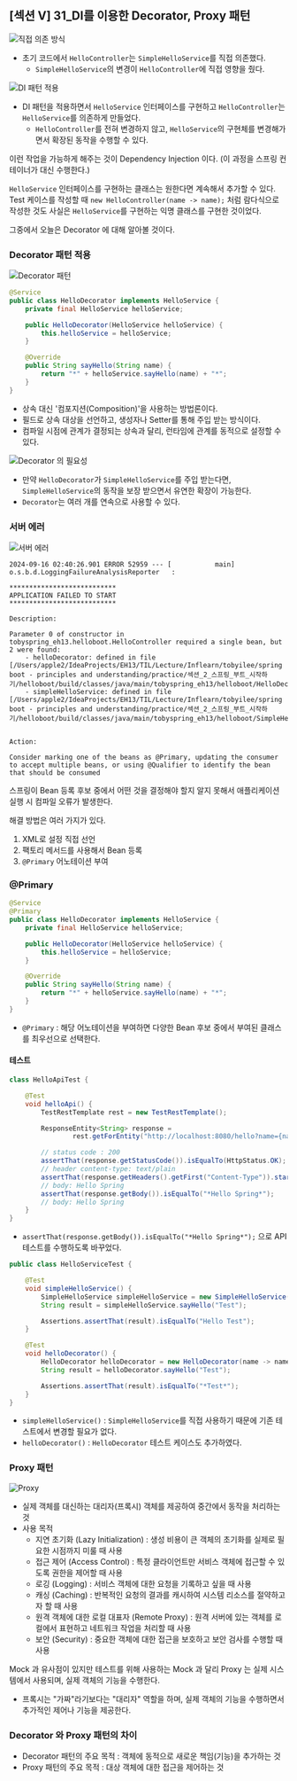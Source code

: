 ## [섹션 V] 31_DI를 이용한 Decorator, Proxy 패턴

![직접 의존 방식](../../image/05_31_01.png)
- 초기 코드에서 `HelloController`는 `SimpleHelloService`를 직접 의존했다.
  - `SimpleHelloService`의 변경이 `HelloController`에 직접 영향을 줬다.

![DI 패턴 적용](../../image/05_31_02.png)
- DI 패턴을 적용하면서 `HelloService` 인터페이스를 구현하고 `HelloController`는 `HelloService`를 의존하게 만들었다.
  - `HelloController`를 전혀 변경하지 않고, `HelloService`의 구현체를 변경해가면서 확장된 동작을 수행할 수 있다.

이런 작업을 가능하게 해주는 것이 Dependency Injection 이다. (이 과정을 스프링 컨테이너가 대신 수행한다.)

`HelloService` 인터페이스를 구현하는 클래스는 원한다면 계속해서 추가할 수 있다. Test 케이스를 작성할 때 `new HelloController(name -> name);` 처럼 람다식으로 작성한 것도 사실은 `HelloService`를 구현하는 익명 클래스를 구현한 것이었다.

그중에서 오늘은 Decorator 에 대해 알아볼 것이다.

### Decorator 패턴 적용
![Decorator 패턴](../../image/05_31_03.png)

```java
@Service
public class HelloDecorator implements HelloService {
    private final HelloService helloService;

    public HelloDecorator(HelloService helloService) {
        this.helloService = helloService;
    }

    @Override
    public String sayHello(String name) {
        return "*" + helloService.sayHello(name) + "*";
    }
}
```
- 상속 대신 '컴포지션(Composition)'을 사용하는 방법론이다.
- 필드로 상속 대상을 선언하고, 생성자나 Setter를 통해 주입 받는 방식이다.
- 컴파일 시점에 관계가 결정되는 상속과 달리, 런타임에 관계를 동적으로 설정할 수 있다.

![Decorator 의 필요성](../../image/05_31_04.png)
- 만약 `HelloDecorator`가 `SimpleHelloService`를 주입 받는다면, `SimpleHelloService`의 동작을 보장 받으면서 유연한 확장이 가능한다.
- `Decorator`는 여러 개를 연속으로 사용할 수 있다.

### 서버 에러
![서버 에러](../../image/05_31_05.png)

```
2024-09-16 02:40:26.901 ERROR 52959 --- [           main] o.s.b.d.LoggingFailureAnalysisReporter   : 

***************************
APPLICATION FAILED TO START
***************************

Description:

Parameter 0 of constructor in tobyspring_eh13.helloboot.HelloController required a single bean, but 2 were found:
	- helloDecorator: defined in file [/Users/apple2/IdeaProjects/EH13/TIL/Lecture/Inflearn/tobyilee/spring boot - principles and understanding/practice/섹션_2_스프링_부트_시작하기/helloboot/build/classes/java/main/tobyspring_eh13/helloboot/HelloDecorator.class]
	- simpleHelloService: defined in file [/Users/apple2/IdeaProjects/EH13/TIL/Lecture/Inflearn/tobyilee/spring boot - principles and understanding/practice/섹션_2_스프링_부트_시작하기/helloboot/build/classes/java/main/tobyspring_eh13/helloboot/SimpleHelloService.class]


Action:

Consider marking one of the beans as @Primary, updating the consumer to accept multiple beans, or using @Qualifier to identify the bean that should be consumed
```

스프링이 Bean 등록 후보 중에서 어떤 것을 결정해야 할지 알지 못해서 애플리케이션 실행 시 컴파일 오류가 발생한다.

해결 방법은 여러 가지가 있다.
1. XML로 설정 직접 선언
2. 팩토리 메서드를 사용해서 Bean 등록
3. `@Primary` 어노테이션 부여

### @Primary
```java
@Service
@Primary
public class HelloDecorator implements HelloService {
    private final HelloService helloService;

    public HelloDecorator(HelloService helloService) {
        this.helloService = helloService;
    }

    @Override
    public String sayHello(String name) {
        return "*" + helloService.sayHello(name) + "*";
    }
}
```
- `@Primary` : 해당 어노테이션을 부여하면 다양한 Bean 후보 중에서 부여된 클래스를 최우선으로 선택한다.

#### 테스트
```java
class HelloApiTest {

    @Test
    void helloApi() {
        TestRestTemplate rest = new TestRestTemplate();

        ResponseEntity<String> response =
                rest.getForEntity("http://localhost:8080/hello?name={name}", String.class, "Spring");

        // status code : 200
        assertThat(response.getStatusCode()).isEqualTo(HttpStatus.OK);
        // header content-type: text/plain
        assertThat(response.getHeaders().getFirst("Content-Type")).startsWith(MediaType.TEXT_PLAIN_VALUE);
        // body: Hello Spring
        assertThat(response.getBody()).isEqualTo("*Hello Spring*");
        // body: Hello Spring
    }
}
```
- `assertThat(response.getBody()).isEqualTo("*Hello Spring*");` 으로 API 테스트를 수행하도록 바꾸었다.

```java
public class HelloServiceTest {

    @Test
    void simpleHelloService() {
        SimpleHelloService simpleHelloService = new SimpleHelloService();
        String result = simpleHelloService.sayHello("Test");

        Assertions.assertThat(result).isEqualTo("Hello Test");
    }

    @Test
    void helloDecorator() {
        HelloDecorator helloDecorator = new HelloDecorator(name -> name);
        String result = helloDecorator.sayHello("Test");

        Assertions.assertThat(result).isEqualTo("*Test*");
    }
}
```
- `simpleHelloService()` : `SimpleHelloService`를 직접 사용하기 때문에 기존 테스트에서 변경할 필요가 없다.
- `helloDecorator()` : `HelloDecorator` 테스트 케이스도 추가하였다.

### Proxy 패턴
![Proxy](../../image/05_31_06.png)
- 실제 객체를 대신하는 대리자(프록시) 객체를 제공하여 중간에서 동작을 처리하는 것
- 사용 목적
  - 지연 초기화 (Lazy Initialization) : 생성 비용이 큰 객체의 초기화를 실제로 필요한 시점까지 미룰 때 사용
  - 접근 제어 (Access Control) : 특정 클라이언트만 서비스 객체에 접근할 수 있도록 권한을 제어할 때 사용
  - 로깅 (Logging) : 서비스 객체에 대한 요청을 기록하고 싶을 때 사용
  - 캐싱 (Caching) : 반복적인 요청의 결과를 캐시하여 시스템 리소스를 절약하고자 할 때 사용
  - 원격 객체에 대한 로컬 대표자 (Remote Proxy) : 원격 서버에 있는 객체를 로컬에서 표현하고 네트워크 작업을 처리할 때 사용
  - 보안 (Security) : 중요한 객체에 대한 접근을 보호하고 보안 검사를 수행할 때 사용

Mock 과 유사점이 있지만 테스트를 위해 사용하는 Mock 과 달리 Proxy 는 실제 시스템에서 사용되며, 실제 객체의 기능을 수행한다.
- 프록시는 "가짜"라기보다는 "대리자" 역할을 하며, 실제 객체의 기능을 수행하면서 추가적인 제어나 기능을 제공한다.

### Decorator 와 Proxy 패턴의 차이 
- Decorator 패턴의 주요 목적 : 객체에 동적으로 새로운 책임(기능)을 추가하는 것
- Proxy 패턴의 주요 목적 : 대상 객체에 대한 접근을 제어하는 것